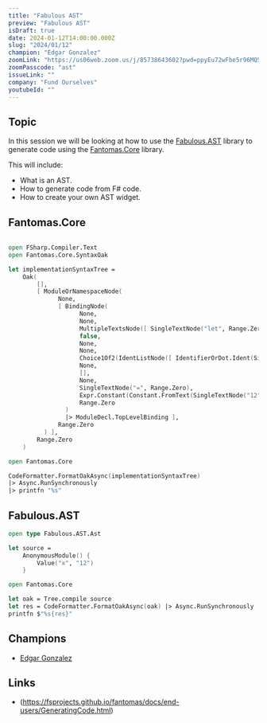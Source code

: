 ```yaml
---
title: "Fabulous AST"
preview: "Fabulous AST"
isDraft: true
date: 2024-01-12T14:00:00.000Z
slug: "2024/01/12"
champion: "Edgar Gonzalez"
zoomLink: "https://us06web.zoom.us/j/85738643602?pwd=ppyEu72wFbe5r96MQ5FukF34apbFN6.1"
zoomPasscode: "ast"
issueLink: ""
company: "Fund Ourselves"
youtubeId: ""
---
```


## Topic

In this session we will be looking at how to use the [Fabulous.AST](https://github.com/edgarfgp/Fabulous.AST)
library to generate code using the [Fantomas.Core](https://fsprojects.github.io/fantomas/docs/end-users/GeneratingCode.html) library.

This will include:

- What is an AST.
- How to generate code from F# code.
- How to create your own AST widget.

## Fantomas.Core

```fsharp

open FSharp.Compiler.Text
open Fantomas.Core.SyntaxOak

let implementationSyntaxTree =
    Oak(
        [],
        [ ModuleOrNamespaceNode(
              None,
              [ BindingNode(
                    None,
                    None,
                    MultipleTextsNode([ SingleTextNode("let", Range.Zero) ], Range.Zero),
                    false,
                    None,
                    None,
                    Choice1Of2(IdentListNode([ IdentifierOrDot.Ident(SingleTextNode("x", Range.Zero)) ], Range.Zero)),
                    None,
                    [],
                    None,
                    SingleTextNode("=", Range.Zero),
                    Expr.Constant(Constant.FromText(SingleTextNode("12", Range.Zero))),
                    Range.Zero
                )
                |> ModuleDecl.TopLevelBinding ],
              Range.Zero
          ) ],
        Range.Zero
    )

open Fantomas.Core

CodeFormatter.FormatOakAsync(implementationSyntaxTree)
|> Async.RunSynchronously
|> printfn "%s"
```

## Fabulous.AST

```fsharp
open type Fabulous.AST.Ast

let source =
    AnonymousModule() {
        Value("x", "12")
    }

open Fantomas.Core

let oak = Tree.compile source
let res = CodeFormatter.FormatOakAsync(oak) |> Async.RunSynchronously
printfn $"%s{res}"
```

## Champions

- [Edgar Gonzalez](https://github.com/edgarfgp)

## Links

- (https://fsprojects.github.io/fantomas/docs/end-users/GeneratingCode.html)
